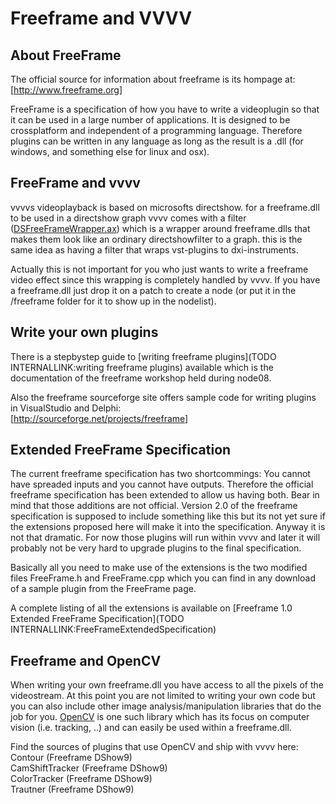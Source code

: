 # Freeframe and VVVV
## About FreeFrame
The official source for information about freeframe is its hompage at:  
[http://www.freeframe.org]  

FreeFrame is a specification of how you have to write a videoplugin so that it can be used in a large number of applications. It is designed to be crossplatform and independent of a programming language. Therefore plugins can be written in any language as long as the result is a .dll (for windows, and something else for linux and osx).  

## FreeFrame and vvvv
vvvvs videoplayback is based on microsofts directshow. for a freeframe.dll to be used in a directshow graph vvvv comes with a filter (<a href="http://sourceforge.net/project/showfiles.php?group_id=66712&package_id=105856" class="extURL" target="_blank">DSFreeFrameWrapper.ax</a>) which is a wrapper around freeframe.dlls that makes them look like an ordinary directshowfilter to a graph. this is the same idea as having a filter that wraps vst-plugins to dxi-instruments.  

Actually this is not important for you who just wants to write a freeframe video effect since this wrapping is completely handled by vvvv. If you have a freeframe.dll just drop it on a patch to create a node (or put it in the /freeframe folder for it to show up in the nodelist).  


## Write your own plugins
There is a stepbystep guide to [writing freeframe plugins](TODO INTERNALLINK:writing freeframe plugins) available which is the documentation of the freeframe workshop held during node08.  

Also the freeframe sourceforge site offers sample code for writing plugins in VisualStudio and Delphi:  
[http://sourceforge.net/projects/freeframe]  

## Extended FreeFrame Specification
The current freeframe specification has two shortcommings: You cannot have spreaded inputs and you cannot have outputs. Therefore the official freeframe specification has been extended to allow us having both. Bear in mind that those additions are not official. Version 2.0 of the freeframe specification is supposed to include something like this but its not yet sure if the extensions proposed here will make it into the specification. Anyway it is not that dramatic. For now those plugins will run within vvvv and later it will probably not be very hard to upgrade plugins to the final specification.  

Basically all you need to make use of the extensions is the two modified files FreeFrame.h and FreeFrame.cpp which you can find in any download of a sample plugin from the FreeFrame page.  

A complete listing of all the extensions is available on [Freeframe 1.0 Extended FreeFrame Specification](TODO INTERNALLINK:FreeFrameExtendedSpecification)  


## Freeframe and OpenCV
When writing your own freeframe.dll you have access to all the pixels of the videostream. At this point you are not limited to writing your own code but you can also include other image analysis/manipulation libraries that do the job for you. <a href="http://groups.yahoo.com/group/OpenCV" class="extURL" target="_blank">OpenCV</a> is one such library which has its focus on computer vision (i.e. tracking, ..) and can easily be used within a freeframe.dll.   

Find the sources of plugins that use OpenCV and ship with vvvv here:  
<span class="node">Contour (Freeframe DShow9)</span>  
<span class="node">CamShiftTracker (Freeframe DShow9)</span>  
<span class="node">ColorTracker (Freeframe DShow9)</span>  
<span class="node">Trautner (Freeframe DShow9)</span>